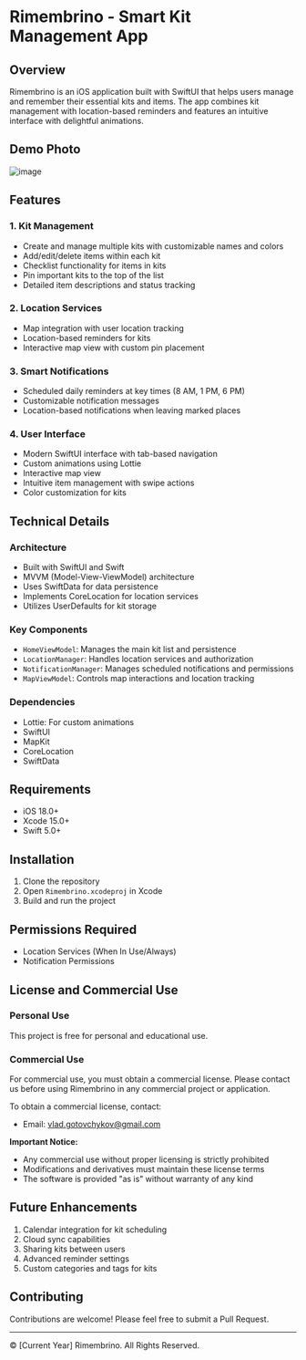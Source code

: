 # Rimembrino - Smart Kit Management App

## Overview
Rimembrino is an iOS application built with SwiftUI that helps users manage and remember their essential kits and items. The app combines kit management with location-based reminders and features an intuitive interface with delightful animations.

## Demo Photo

![image](https://github.com/user-attachments/assets/11c5906a-5dee-4eff-be43-ab7167690f1f)


## Features

### 1. Kit Management
- Create and manage multiple kits with customizable names and colors
- Add/edit/delete items within each kit
- Checklist functionality for items in kits
- Pin important kits to the top of the list
- Detailed item descriptions and status tracking

### 2. Location Services
- Map integration with user location tracking
- Location-based reminders for kits
- Interactive map view with custom pin placement

### 3. Smart Notifications
- Scheduled daily reminders at key times (8 AM, 1 PM, 6 PM)
- Customizable notification messages
- Location-based notifications when leaving marked places

### 4. User Interface
- Modern SwiftUI interface with tab-based navigation
- Custom animations using Lottie
- Interactive map view
- Intuitive item management with swipe actions
- Color customization for kits

## Technical Details

### Architecture
- Built with SwiftUI and Swift
- MVVM (Model-View-ViewModel) architecture
- Uses SwiftData for data persistence
- Implements CoreLocation for location services
- Utilizes UserDefaults for kit storage

### Key Components
- `HomeViewModel`: Manages the main kit list and persistence
- `LocationManager`: Handles location services and authorization
- `NotificationManager`: Manages scheduled notifications and permissions
- `MapViewModel`: Controls map interactions and location tracking

### Dependencies
- Lottie: For custom animations
- SwiftUI
- MapKit
- CoreLocation
- SwiftData

## Requirements
- iOS 18.0+
- Xcode 15.0+
- Swift 5.0+

## Installation
1. Clone the repository
2. Open `Rimembrino.xcodeproj` in Xcode
3. Build and run the project

## Permissions Required
- Location Services (When In Use/Always)
- Notification Permissions

## License and Commercial Use

### Personal Use
This project is free for personal and educational use.

### Commercial Use
For commercial use, you must obtain a commercial license. Please contact us before using Rimembrino in any commercial project or application.

To obtain a commercial license, contact:
- Email: vlad.gotovchykov@gmail.com

  
**Important Notice:**
- Any commercial use without proper licensing is strictly prohibited
- Modifications and derivatives must maintain these license terms
- The software is provided "as is" without warranty of any kind

## Future Enhancements
1. Calendar integration for kit scheduling
2. Cloud sync capabilities
3. Sharing kits between users
4. Advanced reminder settings
5. Custom categories and tags for kits

## Contributing
Contributions are welcome! Please feel free to submit a Pull Request.

---
© [Current Year] Rimembrino. All Rights Reserved.
